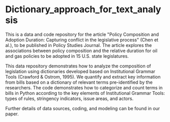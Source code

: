 # Dictionary_approach_for_text_analysis

This is a data and code repository for the article "Policy Composition and Adoption Duration: Capturing conflict in the legislative process" 
(Chen et al.), to be published in Policy Studies Journal. The article explores the associations between policy composition and the 
relative duration for oil and gas policies to be adopted in 15 U.S. state legislatures.

This data repository demonstrates how to analyze the composition of legislation using dictionaries developed based on Institutional Grammar Tools 
(Crawford & Ostrom, 1995). We quantify and extract key information from bills based on a dictionary of relevant terms pre-identified by the researchers. 
The code demonstrates how to categorize and count terms in bills in Python according to the key elements of Institutional Grammar Tools: types of rules, 
stringency indicators, issue areas, and actors. 

Further details of data sources, coding, and modeling can be found in our paper.

